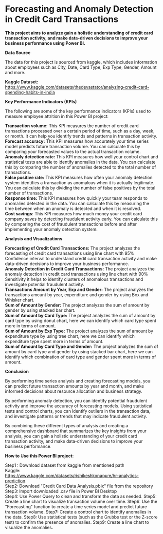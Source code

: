 **<h1>Forecasting and Anomaly Detection in Credit Card Transactions</h1>**  

**This project aims to analyze gain a holistic understanding of credit card transaction activity, and make data-driven decisions to improve your business performance using Power BI.**  

**Data Source**  

The data for this project is sourced from kaggle, which includes information about employees such as City, Date, Card Type, Exp Type, Gender, Amount and more.   

**Kaggle Dataset:**  
https://www.kaggle.com/datasets/thedevastator/analyzing-credit-card-spending-habits-in-india  


**Key Performance Indicators (KPIs)**  

The following are some of the key performance indicators (KPIs) used to measure employee attrition in this Power BI project:  

**Transaction volume:** This KPI measures the number of credit card transactions processed over a certain period of time, such as a day, week, or month. It can help you identify trends and patterns in transaction activity.  
**Forecast accuracy:** This KPI measures how accurately your time series model predicts future transaction volume. You can calculate this by comparing your forecasted values to the actual transaction volume.  
**Anomaly detection rate:** This KPI measures how well your control chart and statistical tests are able to identify anomalies in the data. You can calculate this by comparing the number of anomalies detected to the total number of transactions.  
**False positive rate:** This KPI measures how often your anomaly detection system identifies a transaction as anomalous when it is actually legitimate. You can calculate this by dividing the number of false positives by the total number of transactions.  
**Response time:** This KPI measures how quickly your team responds to anomalies detected in the data. You can calculate this by measuring the time between when an anomaly is detected and when it is resolved.  
**Cost savings:** This KPI measures how much money your credit card company saves by detecting fraudulent activity early. You can calculate this by comparing the cost of fraudulent transactions before and after implementing your anomaly detection system.  

**Analysis and Visualizations**  

**Forecasting of Credit Card Transactions:**  The project analyzes the forecasting of credit card transactions using line chart with 95% Confidence interval to understand credit card transaction activity and make data-driven decisions to improve your business performance.  
**Anomaly Detection in Credit Card Transactions:**  The project analyzes the anomaly detection in credit card transactions using line chart with 90% Sensitivity it helps to identify clusters of anomalous transactions and investigate potential fraudulent activity.  
**Transactions Amount by Year, Exp and Gender:** The project analyzes the transactions amount by year, expenditure and gender by using Box and Whisker chart.  
**Sum of Amount by Gender:** The project analyzes the sum of amount by gender by using stacked bar chart.  
**Sum of Amount by Card Type:** The project analyzes the sum of amount by card type by using donut chart, here we can identify which card type spent more in terms of amount.  
**Sum of Amount by Exp Type:** The project analyzes the sum of amount by expenditure type by using tree chart, here we can identify which expenditure type spent more in terms of amount.  
**Sum of Amount by Card Type and Gender:** The project analyzes the sum of amount by card type and gender by using stacked bar chart, here we can identify which combination of card type and gender spent more in terms of amount.  

**Conclusion**  

By performing time series analysis and creating forecasting models, you can predict future transaction amounts by year and month, and make informed decisions about resource allocation and business strategy.  

By performing anomaly detection, you can identify potential fraudulent activity and improve the accuracy of forecasting models. Using statistical tests and control charts, you can identify outliers in the transaction data, and investigate patterns or trends that may indicate fraudulent activity.  

By combining these different types of analysis and creating a comprehensive dashboard that summarizes the key insights from your analysis, you can gain a holistic understanding of your credit card transaction activity, and make data-driven decisions to improve your business performance.  


**How to Use this Power BI project:**

Step1 : Download dataset from kaggle from mentioned path  
Kaggle:  
https://www.kaggle.com/datasets/rishikeshkonapure/hr-analytics-prediction  
Step2: Download "Credit Card Data Analysis.pbix" file from the repository  
Step3: Import downloaded .csv file in Power BI Desktop  
Step4: Use Power Query to clean and transform the data as needed.
Step5: Create a line chart to visualize transaction volume over time.
Step6: Use the "Forecasting" function to create a time series model and predict future transaction volume.
Step7: Create a control chart to identify anomalies in the data.
Step8: Use statistical tests (such as the Grubbs test or the Z-score test) to confirm the presence of anomalies.
Step9: Create a line chart to visualize the anomalies.


